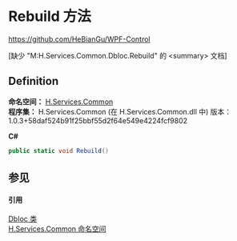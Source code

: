 # Rebuild 方法
https://github.com/HeBianGu/WPF-Control

\[缺少 "M:H.Services.Common.DbIoc.Rebuild" 的 &lt;summary&gt; 文档\]



## Definition
**命名空间：** <a href="b9cdd84f-6623-a51a-f53b-465103ced202">H.Services.Common</a>  
**程序集：** H.Services.Common (在 H.Services.Common.dll 中) 版本：1.0.3+58daf524b91f25bbf55d2f64e549e4224fcf9802

**C#**
``` C#
public static void Rebuild()
```



## 参见


#### 引用
<a href="063e9bca-e270-11fb-2c99-9b2b3768f34b">DbIoc 类</a>  
<a href="b9cdd84f-6623-a51a-f53b-465103ced202">H.Services.Common 命名空间</a>  
